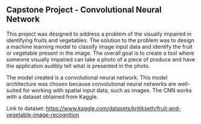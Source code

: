 ## Capstone Project - Convolutional Neural Network

This project was designed to address a problem of the visually impaired in identifying fruits and vegetables. The solution to the problem was to design a machine learning model to classify image input data and identify the fruit or vegetable present in the image. The overall goal is to create a tool where someone visually impaired can take a photo of a piece of produce and have the application audibly tell what is presented in the photo.  

The model created is a convolutional neural network. This model architecture was chosen because convolutional neural networks are well-suited for working with spatial input data, such as images. The CNN works with a dataset obtained from Kaggle. 

Link to dataset: https://www.kaggle.com/datasets/kritikseth/fruit-and-vegetable-image-recognition

